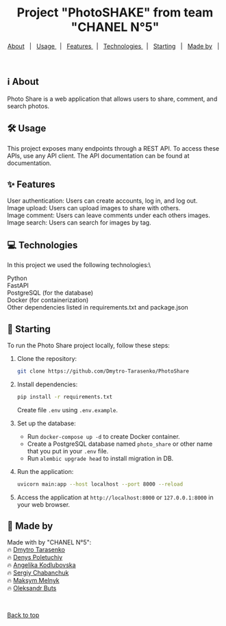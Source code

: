 <h1 align="center">Project "PhotoSHAKE" from team "CHANEL N°5"</h1>

<p align="center">
  <a href="#about">About</a> &#xa0; | &#xa0; 
  <a href="#Usage ">Usage </a> &#xa0; | &#xa0;
  <a href="#Features ">Features </a> &#xa0; | &#xa0;
  <a href="#Technologies ">Technologies </a> &#xa0; | &#xa0;
  <a href="#starting">Starting</a> &#xa0; | &#xa0;
  <a href="#made-by">Made by</a> &#xa0; | &#xa0;
  

</p>

<br>

## ℹ️ About ##

Photo Share is a web application that allows users to share, comment, and search photos.


## 🛠️ Usage 

This project exposes many endpoints through a REST API. To access these APIs, use any API client. The API documentation can be found at documentation.


## ✨ Features

User authentication: Users can create accounts, log in, and log out.\
Image upload: Users can upload images to share with others.\
Image comment: Users can leave comments under each others images.\
Image search: Users can search for images by tag.

## 💻 Technologies

In this project we used the following technologies:\

Python\
FastAPI\
PostgreSQL (for the database)\
Docker (for containerization)\
Other dependencies listed in requirements.txt and package.json

## 🚀 Starting

To run the Photo Share project locally, follow these steps:

1. Clone the repository:
   ```sh
   git clone https://github.com/Dmytro-Tarasenko/PhotoShare
   ```

2. Install dependencies:
   ```sh
   pip install -r requirements.txt
   ```
   Create file `.env` using `.env.example`.


3. Set up the database:
   - Run `docker-compose up -d` to create Docker container.
   - Create a PostgreSQL database named `photo_share` or other name that you put in your `.env` file.
   - Run `alembic upgrade head` to install migration in DB.
   

4. Run the application:
   ```sh
   uvicorn main:app --host localhost --port 8000 --reload
   ```

5. Access the application at `http://localhost:8000` or `127.0.0.1:8000` in your web browser.


## 👤 Made by

Made with  by "CHANEL N°5":\
:fire: [Dmytro Tarasenko](https://github.com/Dmytro-Tarasenko)\
:fire: [Denys Poletuchiy](https://github.com/ArleKinG44)\
:fire: [Angelika Kodlubovska]()\
:fire: [Sergiy Chabanchuk](https://github.com/chabanchuk)\
:fire: [Maksym Melnyk](https://github.com/Resst94)\
:fire: [Oleksandr Buts](https://github.com/Oleksandr190378)


&#xa0;

<a href="#top">Back to top</a>
